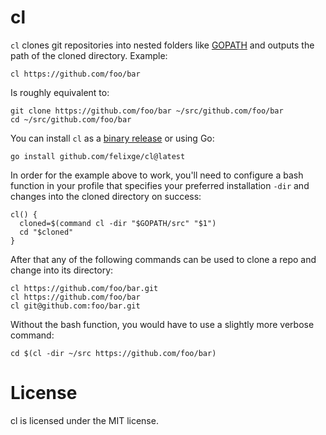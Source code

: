 # cl

`cl` clones git repositories into nested folders like [GOPATH](https://golang.org/doc/gopath_code#Workspaces) and outputs the path of the cloned directory. Example:


```
cl https://github.com/foo/bar
```

Is roughly equivalent to:

```
git clone https://github.com/foo/bar ~/src/github.com/foo/bar
cd ~/src/github.com/foo/bar
```

You can install `cl` as a [binary release](https://github.com/felixge/cl/releases) or using Go:

```
go install github.com/felixge/cl@latest
```

In order for the example above to work, you'll need to configure a bash function in your profile that specifies your preferred installation `-dir` and changes into the cloned directory on success:

```
cl() {
  cloned=$(command cl -dir "$GOPATH/src" "$1")
  cd "$cloned"
}
```

After that any of the following commands can be used to clone a repo and change into its directory:

```
cl https://github.com/foo/bar.git
cl https://github.com/foo/bar
cl git@github.com:foo/bar.git
```

Without the bash function, you would have to use a slightly more verbose command:

```
cd $(cl -dir ~/src https://github.com/foo/bar)
```

# License

cl is licensed under the MIT license.
